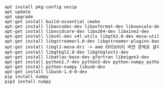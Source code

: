 <pre>
apt install pkg-config unzip
apt update
apt upgrade
apt-get install build-essential cmake
apt-get install libavcodec-dev libavformat-dev libswscale-dev
apt-get install libxvidcore-dev libx264-dev libxine2-dev
apt-get install libv4l-dev v4l-utils libgtk2.0-dev mesa-utils
apt-get install libgstreamer1.0-dev libgstreamer-plugins-base1.0-dev
apt-get install libgl1-mesa-dri -> amd 라이브러리 버전 문제로 설치 안됨 우리꺼는 arm임
apt-get install libgtkgl2.0-dev libgtkglext1-dev
apt-get install libatlas-base-dev gfortran libeigen3-dev
apt-get install python2.7-dev python3-dev python-numpy python3-numpy
apt-get install python-numpy libusb-dev
apt-get install libusb-1.0-0-dev
pip install numpy
pip3 install numpy
</pre>
